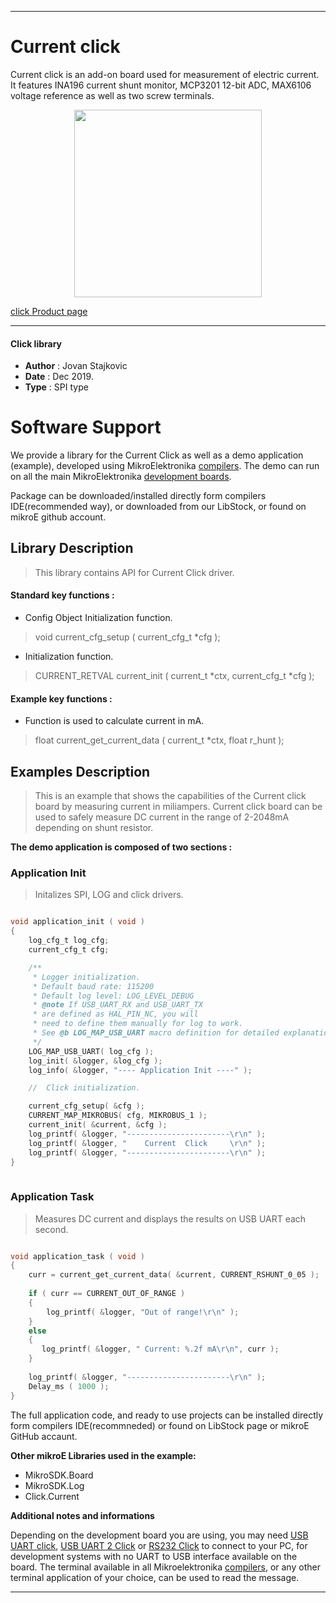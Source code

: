 

---
# Current click

Current click is an add-on board used for measurement of electric current. It features INA196 current shunt monitor, MCP3201 12-bit ADC, MAX6106 voltage reference as well as two screw terminals. 

<p align="center">
  <img src="https://download.mikroe.com/images/click_for_ide/current_click.png" height=300px>
</p>

[click Product page](https://www.mikroe.com/current-click)

---


#### Click library 

- **Author**        : Jovan Stajkovic
- **Date**          : Dec 2019.
- **Type**          : SPI type


# Software Support

We provide a library for the Current Click 
as well as a demo application (example), developed using MikroElektronika 
[compilers](https://shop.mikroe.com/compilers). 
The demo can run on all the main MikroElektronika [development boards](https://shop.mikroe.com/development-boards).

Package can be downloaded/installed directly form compilers IDE(recommended way), or downloaded from our LibStock, or found on mikroE github account. 

## Library Description

> This library contains API for Current Click driver.

#### Standard key functions :

- Config Object Initialization function.
> void current_cfg_setup ( current_cfg_t *cfg ); 
 
- Initialization function.
> CURRENT_RETVAL current_init ( current_t *ctx, current_cfg_t *cfg );


#### Example key functions :

- Function is used to calculate current in mA.
> float current_get_current_data ( current_t *ctx, float r_hunt );

## Examples Description

> This is an example that shows the capabilities of the Current click board 
> by measuring current in miliampers. Current click board can be used to safely
> measure DC current in the range of 2-2048mA depending on shunt resistor.

**The demo application is composed of two sections :**

### Application Init 

> Initalizes SPI, LOG and click drivers.

```c

void application_init ( void )
{
    log_cfg_t log_cfg;
    current_cfg_t cfg;

    /** 
     * Logger initialization.
     * Default baud rate: 115200
     * Default log level: LOG_LEVEL_DEBUG
     * @note If USB_UART_RX and USB_UART_TX 
     * are defined as HAL_PIN_NC, you will 
     * need to define them manually for log to work. 
     * See @b LOG_MAP_USB_UART macro definition for detailed explanation.
     */
    LOG_MAP_USB_UART( log_cfg );
    log_init( &logger, &log_cfg );
    log_info( &logger, "---- Application Init ----" );

    //  Click initialization.

    current_cfg_setup( &cfg );
    CURRENT_MAP_MIKROBUS( cfg, MIKROBUS_1 );
    current_init( &current, &cfg );
    log_printf( &logger, "-----------------------\r\n" );
    log_printf( &logger, "    Current  Click     \r\n" );
    log_printf( &logger, "-----------------------\r\n" );
}
  
```

### Application Task

> Measures DC current and displays the results on USB UART each second.

```c

void application_task ( void )
{
    curr = current_get_current_data( &current, CURRENT_RSHUNT_0_05 );
    
    if ( curr == CURRENT_OUT_OF_RANGE )
    {
        log_printf( &logger, "Out of range!\r\n" );
    }
    else
    {
       log_printf( &logger, " Current: %.2f mA\r\n", curr );
    }
    
    log_printf( &logger, "-----------------------\r\n" );
    Delay_ms ( 1000 );
}  

```

The full application code, and ready to use projects can be  installed directly form compilers IDE(recommneded) or found on LibStock page or mikroE GitHub accaunt.

**Other mikroE Libraries used in the example:** 

- MikroSDK.Board
- MikroSDK.Log
- Click.Current

**Additional notes and informations**

Depending on the development board you are using, you may need 
[USB UART click](https://shop.mikroe.com/usb-uart-click), 
[USB UART 2 Click](https://shop.mikroe.com/usb-uart-2-click) or 
[RS232 Click](https://shop.mikroe.com/rs232-click) to connect to your PC, for 
development systems with no UART to USB interface available on the board. The 
terminal available in all Mikroelektronika 
[compilers](https://shop.mikroe.com/compilers), or any other terminal application 
of your choice, can be used to read the message.



---
